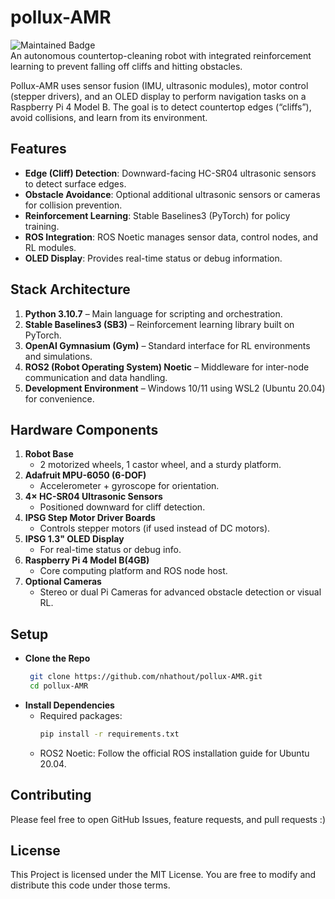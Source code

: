 # pollux-AMR
![Maintained Badge](https://img.shields.io/badge/status-building-yellow)<br>
An autonomous countertop-cleaning robot with integrated reinforcement learning to prevent falling off cliffs and hitting obstacles.

Pollux-AMR uses sensor fusion (IMU, ultrasonic modules), motor control (stepper drivers), and an OLED display to perform navigation tasks on a Raspberry Pi 4 Model B. The goal is to detect countertop edges (“cliffs”), avoid collisions, and learn from its environment.

## Features
- **Edge (Cliff) Detection**: Downward-facing HC-SR04 ultrasonic sensors to detect surface edges.  
- **Obstacle Avoidance**: Optional additional ultrasonic sensors or cameras for collision prevention.  
- **Reinforcement Learning**: Stable Baselines3 (PyTorch) for policy training.  
- **ROS Integration**: ROS Noetic manages sensor data, control nodes, and RL modules.  
- **OLED Display**: Provides real-time status or debug information.

## Stack Architecture
1. **Python 3.10.7** – Main language for scripting and orchestration.  
2. **Stable Baselines3 (SB3)** – Reinforcement learning library built on PyTorch.  
3. **OpenAI Gymnasium (Gym)** – Standard interface for RL environments and simulations.  
4. **ROS2 (Robot Operating System) Noetic** – Middleware for inter-node communication and data handling.  
5. **Development Environment** – Windows 10/11 using WSL2 (Ubuntu 20.04) for convenience.

## Hardware Components
1. **Robot Base**  
   - 2 motorized wheels, 1 castor wheel, and a sturdy platform.  
2. **Adafruit MPU-6050 (6-DOF)**  
   - Accelerometer + gyroscope for orientation.  
3. **4× HC-SR04 Ultrasonic Sensors**  
   - Positioned downward for cliff detection.  
4. **IPSG Step Motor Driver Boards**  
   - Controls stepper motors (if used instead of DC motors).  
5. **IPSG 1.3" OLED Display**  
   - For real-time status or debug info.  
6. **Raspberry Pi 4 Model B(4GB)**  
   - Core computing platform and ROS node host.  
7. **Optional Cameras**  
   - Stereo or dual Pi Cameras for advanced obstacle detection or visual RL.

## Setup
- **Clone the Repo**
  ```bash
   git clone https://github.com/nhathout/pollux-AMR.git
   cd pollux-AMR
  ```
- **Install Dependencies**
  - Required packages:
    ```bash
    pip install -r requirements.txt
    ```
  - ROS2 Noetic: Follow the official ROS installation guide for Ubuntu 20.04.

## Contributing
Please feel free to open GitHub Issues, feature requests, and pull requests :)

## License 
This Project is licensed under the MIT License. You are free to modify and distribute this code under those terms.
